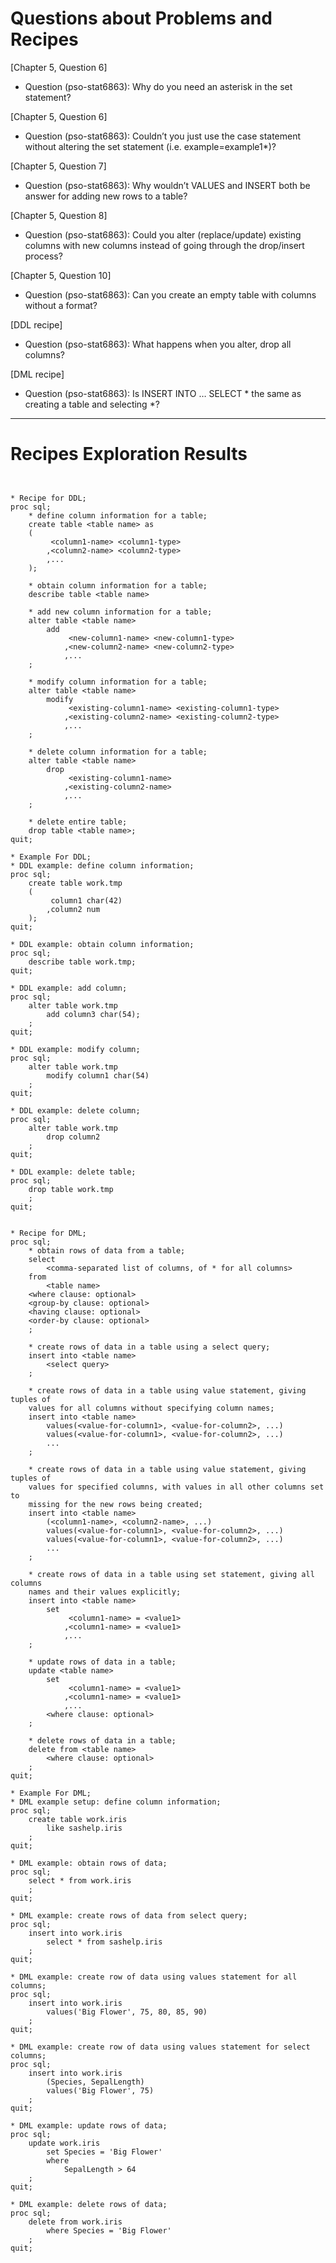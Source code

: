 
# Questions about Problems and Recipes



[Chapter 5, Question 6] 
* Question (pso-stat6863): Why do you need an asterisk in the set statement? 

[Chapter 5, Question 6] 
* Question (pso-stat6863): Couldn’t you just use the case statement without altering the set statement (i.e. example=example1*)?

[Chapter 5, Question 7] 
* Question (pso-stat6863): Why wouldn’t VALUES and INSERT both be answer for adding new rows to a table?

[Chapter 5, Question 8] 
* Question (pso-stat6863): Could you alter (replace/update) existing columns with new columns instead of going through the drop/insert process?

[Chapter 5, Question 10] 
* Question (pso-stat6863): Can you create an empty table with columns without a format?

[DDL recipe] 
* Question (pso-stat6863): What happens when you alter, drop all columns?

[DML recipe] 
* Question (pso-stat6863): Is INSERT INTO … SELECT * the same as creating a table and selecting *?



***



# Recipes Exploration Results



```


* Recipe for DDL;
proc sql;
    * define column information for a table;
    create table <table name> as
    (
         <column1-name> <column1-type>
        ,<column2-name> <column2-type>
        ,...
    );

    * obtain column information for a table;
    describe table <table name>

    * add new column information for a table;
    alter table <table name>
        add
             <new-column1-name> <new-column1-type>
            ,<new-column2-name> <new-column2-type>
            ,...
    ;

    * modify column information for a table;
    alter table <table name>
        modify
             <existing-column1-name> <existing-column1-type>
            ,<existing-column2-name> <existing-column2-type>
            ,...
    ;

    * delete column information for a table;
    alter table <table name>
        drop
             <existing-column1-name>
            ,<existing-column2-name>
            ,...
    ;

    * delete entire table;
    drop table <table name>;
quit;

* Example For DDL;
* DDL example: define column information;
proc sql;
	create table work.tmp
	(
		 column1 char(42)
		,column2 num
	);
quit;

* DDL example: obtain column information;
proc sql;
	describe table work.tmp;
quit;

* DDL example: add column;
proc sql;
	alter table work.tmp
		add column3 char(54);
	;
quit;

* DDL example: modify column;
proc sql;
	alter table work.tmp
		modify column1 char(54)
	;
quit;

* DDL example: delete column;
proc sql;
	alter table work.tmp
		drop column2
	;
quit;

* DDL example: delete table;
proc sql;
	drop table work.tmp
	;
quit;


* Recipe for DML;
proc sql;
    * obtain rows of data from a table;
    select
        <comma-separated list of columns, of * for all columns>
    from
        <table name>
    <where clause: optional>
    <group-by clause: optional>
    <having clause: optional>
    <order-by clause: optional>
    ;

    * create rows of data in a table using a select query;
    insert into <table name>
        <select query>
    ;

    * create rows of data in a table using value statement, giving tuples of
    values for all columns without specifying column names;
    insert into <table name>
        values(<value-for-column1>, <value-for-column2>, ...)
        values(<value-for-column1>, <value-for-column2>, ...)
        ...
    ;

    * create rows of data in a table using value statement, giving tuples of
    values for specified columns, with values in all other columns set to
    missing for the new rows being created;
    insert into <table name>
        (<column1-name>, <column2-name>, ...)
        values(<value-for-column1>, <value-for-column2>, ...)
        values(<value-for-column1>, <value-for-column2>, ...)
        ...
    ;

    * create rows of data in a table using set statement, giving all columns
    names and their values explicitly;
    insert into <table name>
        set
             <column1-name> = <value1>
            ,<column1-name> = <value1>
            ,...
    ;

    * update rows of data in a table;
    update <table name>
        set
             <column1-name> = <value1>
            ,<column1-name> = <value1>
            ,...
        <where clause: optional>
    ;

    * delete rows of data in a table;
    delete from <table name>
        <where clause: optional>
    ;
quit;

* Example For DML;
* DML example setup: define column information;
proc sql;
	create table work.iris
		like sashelp.iris
	;
quit;

* DML example: obtain rows of data;
proc sql;
	select * from work.iris
	;
quit;

* DML example: create rows of data from select query;
proc sql;
	insert into work.iris
		select * from sashelp.iris
	;
quit;

* DML example: create row of data using values statement for all columns;
proc sql;
	insert into work.iris
		values('Big Flower', 75, 80, 85, 90)
	;
quit;

* DML example: create row of data using values statement for select columns;
proc sql;
	insert into work.iris
		(Species, SepalLength)
		values('Big Flower', 75)
	;
quit;

* DML example: update rows of data;
proc sql;
	update work.iris
		set Species = 'Big Flower'
		where
			SepalLength > 64
	;
quit;

* DML example: delete rows of data;
proc sql;
	delete from work.iris
		where Species = 'Big Flower'
	;
quit;



```
